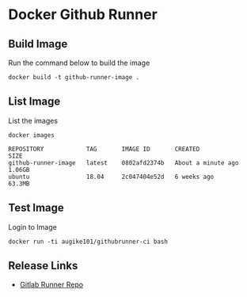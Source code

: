 # Docker Github Runner

## Build Image
Run the command below to build the image
```
docker build -t github-runner-image .
```

## List Image
List the images
```
docker images

REPOSITORY            TAG       IMAGE ID       CREATED              SIZE
github-runner-image   latest    0802afd2374b   About a minute ago   1.06GB
ubuntu                18.04     2c047404e52d   6 weeks ago          63.3MB
```

## Test Image
Login to Image
```
docker run -ti augike101/githubrunner-ci bash
```

## Release Links
* [Gitlab Runner Repo](https://github.com/actions/runner/releases)
